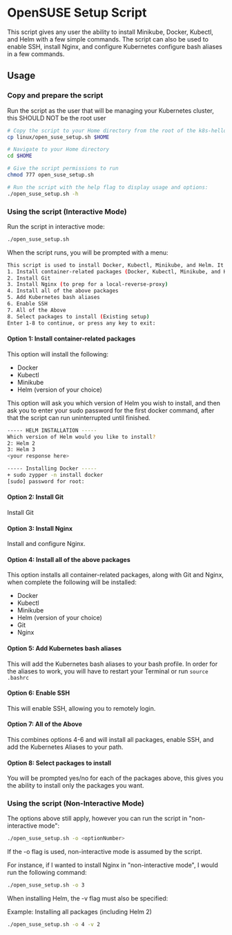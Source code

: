 # OpenSUSE Setup Script
This script gives any user the ability to install Minikube, Docker, Kubectl, and Helm with a few simple commands. 
The script can also be used to enable SSH, install Nginx, and configure Kubernetes configure bash aliases in a few commands.
## Usage
### Copy and prepare the script 
Run the script as the user that will be managing your Kubernetes cluster, this SHOULD NOT be the root user
```bash
# Copy the script to your Home directory from the root of the k8s-hello-world project
cp linux/open_suse_setup.sh $HOME

# Navigate to your Home directory
cd $HOME

# Give the script permissions to run
chmod 777 open_suse_setup.sh

# Run the script with the help flag to display usage and options:
./open_suse_setup.sh -h
```

### Using the script (Interactive Mode)
Run the script in interactive mode: 
```bash
./open_suse_setup.sh
```
When the script runs, you will be prompted with a menu:
```bash
This script is used to install Docker, Kubectl, Minikube, and Helm. It also configures openSUSE for using said packages.
1. Install container-related packages (Docker, Kubectl, Minikube, and Helm)
2. Install Git
3. Install Nginx (to prep for a local-reverse-proxy)
4. Install all of the above packages
5. Add Kubernetes bash aliases
6. Enable SSH
7. All of the Above
8. Select packages to install (Existing setup)
Enter 1-8 to continue, or press any key to exit:
```

#### Option 1: Install container-related packages
This option will install the following: 
- Docker
- Kubectl
- Minikube
- Helm (version of your choice)

This option will ask you which version of Helm you wish to install, and then ask you to enter your sudo password for the first docker command, after that the script can run uninterrupted until finished.
```bash
----- HELM INSTALLATION -----
Which version of Helm would you like to install?
2: Helm 2
3: Helm 3
<your response here>

----- Installing Docker -----
+ sudo zypper -n install docker
[sudo] password for root:
```    

#### Option 2: Install Git
Install Git

#### Option 3: Install Nginx
Install and configure Nginx.

#### Option 4: Install all of the above packages
This option installs all container-related packages, along with Git and Nginx, when complete the following will be installed:
- Docker
- Kubectl
- Minikube
- Helm (version of your choice)
- Git
- Nginx

#### Option 5: Add Kubernetes bash aliases
This will add the Kubernetes bash aliases to your bash profile. In order for the aliases to work, you will have to restart your Terminal or run `source .bashrc`

#### Option 6: Enable SSH
This will enable SSH, allowing you to remotely login. 

#### Option 7: All of the Above
This combines options 4-6 and will install all packages, enable SSH, and add the Kubernetes Aliases to your path. 

#### Option 8: Select packages to install
You will be prompted yes/no for each of the packages above, this gives you the ability to install only the packages you want.

### Using the script (Non-Interactive Mode)
The options above still apply, however you can run the script in "non-interactive mode":
```bash
./open_suse_setup.sh -o <optionNumber>
```

If the -o flag is used, non-interactive mode is assumed by the script.

For instance, if I wanted to install Nginx in "non-interactive mode", I would run the following command: 
```bash
./open_suse_setup.sh -o 3
```

When installing Helm, the -v flag must also be specified:

Example: Installing all packages (including Helm 2)
```bash
./open_suse_setup.sh -o 4 -v 2
```